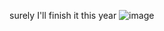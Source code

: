 surely I'll finish it this year ![image](https://github.com/user-attachments/assets/d1ed634a-4c01-476f-bcbd-3a4f1a415b62)

